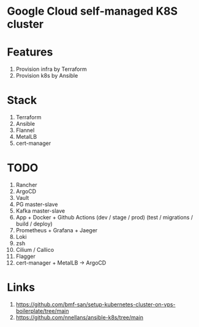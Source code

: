 # Google Cloud self-managed K8S cluster

# Features

1. Provision infra by Terraform
1. Provision k8s by Ansible

# Stack

1. Terraform
1. Ansible
1. Flannel
1. MetalLB
1. cert-manager

# TODO

1. Rancher
1. ArgoCD
1. Vault
1. PG master-slave
1. Kafka master-slave
1. App + Docker + Github Actions (dev / stage / prod) (test / migrations / build / deploy)
1. Prometheus + Grafana + Jaeger
1. Loki
1. zsh
1. Cilium / Callico
1. Flagger
1. cert-manager + MetalLB -> ArgoCD

# Links

1. https://github.com/bmf-san/setup-kubernetes-cluster-on-vps-boilerplate/tree/main
1. https://github.com/nnellans/ansible-k8s/tree/main
